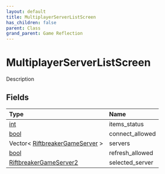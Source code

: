```yaml
---
layout: default
title: MultiplayerServerListScreen
has_children: false
parent: Class
grand_parent: Game Reflection
---
```

# MultiplayerServerListScreen
Description 

## Fields

| Type | Name |
|:----------|:--------------|
| [int](/riftbreaker-wiki/docs/game-reflection/enums/int/) | items_status |
| [bool](/riftbreaker-wiki/docs/game-reflection/components/bool/) | connect_allowed |
| Vector< [RiftbreakerGameServer](/riftbreaker-wiki/docs/game-reflection/classes/riftbreaker_game_server/) > | servers |
| [bool](/riftbreaker-wiki/docs/game-reflection/components/bool/) | refresh_allowed |
| [RiftbreakerGameServer2](/riftbreaker-wiki/docs/game-reflection/components/riftbreaker_game_server2/) | selected_server |

